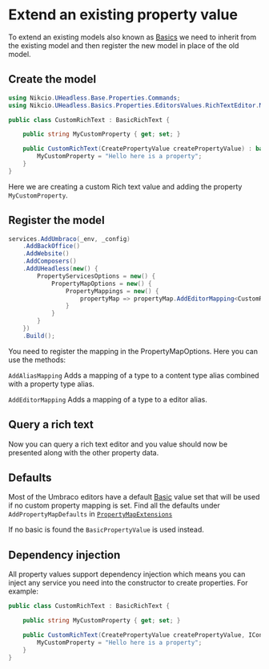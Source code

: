 # Extend an existing property value

To extend an existing models also known as [Basics](basics.md) we need to inherit from the existing model and then register the new model in place of the old model.

## Create the model
```csharp
using Nikcio.UHeadless.Base.Properties.Commands;
using Nikcio.UHeadless.Basics.Properties.EditorsValues.RichTextEditor.Models;

public class CustomRichText : BasicRichText {

    public string MyCustomProperty { get; set; }

    public CustomRichText(CreatePropertyValue createPropertyValue) : base(createPropertyValue) {
        MyCustomProperty = "Hello here is a property";
    }
}
```

Here we are creating a custom Rich text value and adding the property `MyCustomProperty`.

## Register the model
```csharp
services.AddUmbraco(_env, _config)
    .AddBackOffice()
    .AddWebsite()
    .AddComposers()
    .AddUHeadless(new() {
        PropertyServicesOptions = new() {
            PropertyMapOptions = new() {
                PropertyMappings = new() {
                    propertyMap => propertyMap.AddEditorMapping<CustomRichText>(Constants.PropertyEditors.Aliases.TinyMce)
                }
            }
        }
    })
    .Build();
```

You need to register the mapping in the PropertyMapOptions. Here you can use the methods:

`AddAliasMapping`
Adds a mapping of a type to a content type alias combined with a property type alias.

`AddEditorMapping`
Adds a mapping of a type to a editor alias.

## Query a rich text

Now you can query a rich text editor and you value should now be presented along with the other property data.

## Defaults

Most of the Umbraco editors have a default [Basic](basics.md) value set that will be used if no custom property mapping is set.
Find all the defaults under `AddPropertyMapDefaults` in [`PropertyMapExtensions`](../../../src/Nikcio.UHeadless.Basics/Properties/Maps/Extensions/PropertyMapExtensions.cs)

If no basic is found the `BasicPropertyValue` is used instead.

## Dependency injection

All property values support dependency injection which means you can inject any service you need into the constructor to create properties.
For example:
```csharp
public class CustomRichText : BasicRichText {

    public string MyCustomProperty { get; set; }

    public CustomRichText(CreatePropertyValue createPropertyValue, IContentService contentservice) : base(createPropertyValue) {
        MyCustomProperty = "Hello here is a property";
    }
}
```